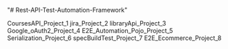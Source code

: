 "# Rest-API-Test-Automation-Framework" 

CoursesAPI_Project_1
jira_Project_2
libraryApi_Project_3
Google_oAuth2_Project_4
E2E_Automation_Pojo_Project_5
Serialization_Project_6
specBuildTest_Project_7
E2E_Ecommerce_Project_8
